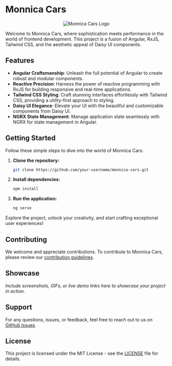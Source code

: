 # Monnica Cars

<p align="center">
  <img src="https://4kwallpapers.com/images/walls/thumbs_3t/1229.jpg" alt="Monnica Cars Logo">
</p>

Welcome to Monnica Cars, where sophistication meets performance in the world of frontend development. This project is a fusion of Angular, RxJS, Tailwind CSS, and the aesthetic appeal of Daisy UI components.

## Features

- **Angular Craftsmanship**: Unleash the full potential of Angular to create robust and modular components.
- **Reactive Precision**: Harness the power of reactive programming with RxJS for building responsive and real-time applications.
- **Tailwind CSS Styling**: Craft stunning interfaces effortlessly with Tailwind CSS, providing a utility-first approach to styling.
- **Daisy UI Elegance**: Elevate your UI with the beautiful and customizable components from Daisy UI.
- **NGRX State Management**: Manage application state seamlessly with NGRX for state management in Angular.

## Getting Started

Follow these simple steps to dive into the world of Monnica Cars:

1. **Clone the repository:**
    ```bash
    git clone https://github.com/your-username/monnica-cars.git
    ```

2. **Install dependencies:**
    ```bash
    npm install
    ```

3. **Run the application:**
    ```bash
    ng serve
    ```

Explore the project, unlock your creativity, and start crafting exceptional user experiences!

## Contributing

We welcome and appreciate contributions. To contribute to Monnica Cars, please review our [contribution guidelines](CONTRIBUTING.md).

## Showcase

*Include screenshots, GIFs, or live demo links here to showcase your project in action.*

## Support

For any questions, issues, or feedback, feel free to reach out to us on [GitHub Issues](https://github.com/your-username/monnica-cars/issues).

## License

This project is licensed under the MIT License - see the [LICENSE](LICENSE) file for details.
